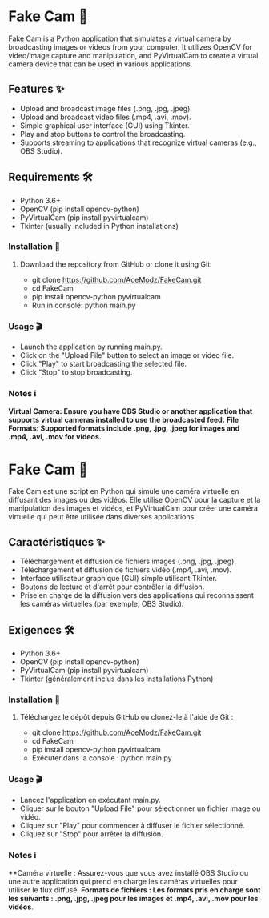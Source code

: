 # Fake Cam 📸

Fake Cam is a Python application that simulates a virtual camera by broadcasting images or videos from your computer. It utilizes OpenCV for video/image capture and manipulation, and PyVirtualCam to create a virtual camera device that can be used in various applications.

## Features ✨
- Upload and broadcast image files (.png, .jpg, .jpeg).
- Upload and broadcast video files (.mp4, .avi, .mov).
- Simple graphical user interface (GUI) using Tkinter.
- Play and stop buttons to control the broadcasting.
- Supports streaming to applications that recognize virtual cameras (e.g., OBS Studio).

## Requirements 🛠️
- Python 3.6+
- OpenCV (pip install opencv-python)
- PyVirtualCam (pip install pyvirtualcam)
- Tkinter (usually included in Python installations)

### Installation 🚀

1. Download the repository from GitHub or clone it using Git:
   

   - git clone https://github.com/AceModz/FakeCam.git
   - cd FakeCam
   - pip install opencv-python pyvirtualcam
   - Run in console: python main.py


### Usage 🎬

- Launch the application by running main.py.
- Click on the "Upload File" button to select an image or video file.
- Click "Play" to start broadcasting the selected file.
- Click "Stop" to stop broadcasting.

### Notes ℹ️
**Virtual Camera: Ensure you have OBS Studio or another application that supports virtual cameras installed to use the broadcasted feed.**
**File Formats: Supported formats include .png, .jpg, .jpeg for images and .mp4, .avi, .mov for videos.**





# Fake Cam 📸

Fake Cam est une script en Python qui simule une caméra virtuelle en diffusant des images ou des vidéos. Elle utilise OpenCV pour la capture et la manipulation des images et vidéos, et PyVirtualCam pour créer une caméra virtuelle qui peut être utilisée dans diverses applications.

## Caractéristiques ✨
- Téléchargement et diffusion de fichiers images (.png, .jpg, .jpeg).
- Téléchargement et diffusion de fichiers vidéo (.mp4, .avi, .mov).
- Interface utilisateur graphique (GUI) simple utilisant Tkinter.
- Boutons de lecture et d'arrêt pour contrôler la diffusion.
- Prise en charge de la diffusion vers des applications qui reconnaissent les caméras virtuelles (par exemple, OBS Studio).

## Exigences 🛠️
- Python 3.6+
- OpenCV (pip install opencv-python)
- PyVirtualCam (pip install pyvirtualcam)
- Tkinter (généralement inclus dans les installations Python)

### Installation 🚀

1. Téléchargez le dépôt depuis GitHub ou clonez-le à l'aide de Git :
   

   - git clone https://github.com/AceModz/FakeCam.git
   - cd FakeCam
   - pip install opencv-python pyvirtualcam
   - Exécuter dans la console : python main.py


### Usage 🎬

- Lancez l'application en exécutant main.py.
- Cliquer sur le bouton "Upload File" pour sélectionner un fichier image ou vidéo.
- Cliquez sur "Play" pour commencer à diffuser le fichier sélectionné.
- Cliquez sur "Stop" pour arrêter la diffusion.

### Notes ℹ️
**Caméra virtuelle : Assurez-vous que vous avez installé OBS Studio ou une autre application qui prend en charge les caméras virtuelles pour utiliser le flux diffusé.
**Formats de fichiers : Les formats pris en charge sont les suivants : .png, .jpg, .jpeg pour les images et .mp4, .avi, .mov pour les vidéos**.






